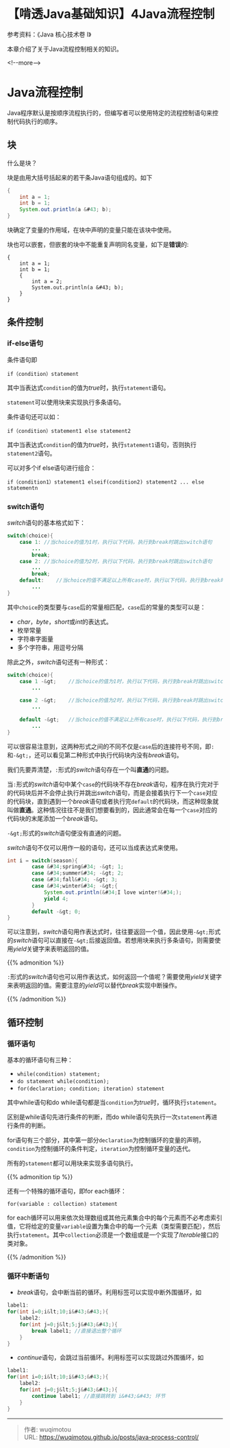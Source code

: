 # 【啃透Java基础知识】4Java流程控制


参考资料：《Java 核心技术卷 I》

本章介绍了关于Java流程控制相关的知识。

&lt;!--more--&gt;

# Java流程控制

Java程序默认是按顺序流程执行的，但编写者可以使用特定的流程控制语句来控制代码执行的顺序。

## 块

什么是块？

块是由用大括号括起来的若干条Java语句组成的。如下

~~~java
{
    int a = 1;
    int b = 1;
    System.out.println(a &#43; b);
}
~~~

块确定了变量的作用域，在块中声明的变量只能在该块中使用。

块也可以嵌套，但嵌套的块中不能重复声明同名变量，如下是**错误**的:

~~~jav
{
    int a = 1;
    int b = 1;
    {
    	int a = 2;
    	System.out.println(a &#43; b);
    }
}
~~~

## 条件控制

### if-else语句

条件语句即

`if（condition）statement`

其中当表达式`condition`的值为*true*时，执行`statement`语句。

`statement`可以使用块来实现执行多条语句。

条件语句还可以如：

`if（condition）statement1 else statement2`

其中当表达式`condition`的值为*true*时，执行`statement1`语句，否则执行`statement2`语句。

可以对多个if else语句进行组合：

`if（condition1）statement1 elseif(condition2) statement2 ... else statementn`

### switch语句

*switch*语句的基本格式如下：

~~~java
switch(choice){
    case 1:	//当choice的值为1时，执行以下代码，执行到break时跳出switch语句
        ...
        break;
    case 2:	//当choice的值为2时，执行以下代码，执行到break时跳出switch语句
        ...
        break;
    default:	//当choice的值不满足以上所有case时，执行以下代码，执行到break时跳出switch语句
        ...
}
~~~

其中`choice`的类型要与`case`后的常量相匹配，`case`后的常量的类型可以是：

- *char*，*byte*，*short*或*int*的表达式。
- 枚举常量
- 字符串字面量
- 多个字符串，用逗号分隔

除此之外，*switch*语句还有一种形式：

~~~java
switch(choice){
    case 1 -&gt;	//当choice的值为1时，执行以下代码，执行到break时跳出switch语句
        ...
        
    case 2 -&gt;	//当choice的值为2时，执行以下代码，执行到break时跳出switch语句
        ...
        
    default -&gt;	//当choice的值不满足以上所有case时，执行以下代码，执行到break时跳出switch语句
        ...
}
~~~

可以很容易注意到，这两种形式之间的不同不仅是`case`后的连接符号不同，即`:`和`-&gt;`，还可以看见第二种形式中执行代码块内没有*break*语句。

我们先要弄清楚，`:`形式的*switch*语句存在一个叫**直通**的问题。

当`:`形式的*switch*语句中某个`case`的代码块不存在*break*语句，程序在执行完对于的代码块后并不会停止执行并跳出*switch*语句，而是会接着执行下一个`case`对应的代码块，直到遇到一个*break*语句或者执行完`default`的代码块，而这种现象就叫做**直通**。这种情况往往不是我们想要看到的，因此通常会在每一个`case`对应的代码块的末尾添加一个*break*语句。

`-&gt;`形式的*switch*语句便没有直通的问题。

*switch*语句不仅可以用作一般的语句，还可以当成表达式来使用。

~~~java
int i = switch(season){
        case &#34;spring&#34; -&gt; 1;
        case &#34;summer&#34; -&gt; 2;
        case &#34;fall&#34; -&gt; 3;
        case &#34;winter&#34; -&gt;{
            System.out.println(&#34;I love winter!&#34;);
            yield 4;
        }
        default -&gt; 0;
}
~~~

可以注意到，*switch*语句用作表达式时，往往要返回一个值，因此使用`-&gt;`形式的*switch*语句可以直接在`-&gt;`后接返回值。若想用块来执行多条语句，则需要使用*yield*关键字来表明返回的值。

{{% admonition  %}}

`:`形式的*switch*语句也可以用作表达式，如何返回一个值呢？需要使用*yield*关键字来表明返回的值。需要注意的*yield*可以替代*break*实现中断操作。

{{% /admonition %}}

## 循环控制

### 循环语句

基本的循环语句有三种：

- `while(condition) statement;`
- `do statement while(condition);`
- `for(declaration; condition; iteration) statement`

其中while语句和do while语句都是当`condition`为*true*时，循环执行`statement`。

区别是while语句先进行条件的判断，而do while语句先执行一次`statement`再进行条件的判断。

for语句有三个部分，其中第一部分`declaration`为控制循环的变量的声明，`condition`为控制循环的条件判定，`iteration`为控制循环变量的迭代。

所有的`statement`都可以用块来实现多语句执行。

{{% admonition tip %}}

还有一个特殊的循环语句，即for each循环：

`for(variable : collection) statement`

for each循环可以用来依次处理数组或其他元素集合中的每个元素而不必考虑索引值，它将给定的变量`variable`设置为集合中的每一个元素（类型需要匹配），然后执行`statement`。其中`collection`必须是一个数组或是一个实现了*Iterable*接口的类对象。

{{% /admonition %}}

### 循环中断语句

- *break*语句，会中断当前的循环。利用标签可以实现中断外围循环，如

~~~java
label1:
for(int i=0;i&lt;10;i&#43;&#43;){
    label2:
    for(int j=0;j&lt;5;j&#43;&#43;){
        break label1; //直接退出整个循环
    }
}
~~~

- *continue*语句，会跳过当前循环。利用标签可以实现跳过外围循环，如

~~~java
label1:
for(int i=0;i&lt;10;i&#43;&#43;){
    label2:
    for(int j=0;j&lt;5;j&#43;&#43;){
        continue label1; //直接跳转到 i&#43;&#43; 环节
    }
}
~~~



---

> 作者: wuqimotou  
> URL: https://wuqimotou.github.io/posts/java-process-control/  

